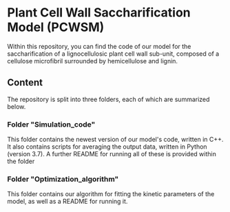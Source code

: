 # Plant Cell Wall Saccharification Model (PCWSM)


Within this repository, you can find the code of our model for the saccharification of a lignocellulosic plant cell wall sub-unit, composed of a cellulose microfibril surrounded by hemicellulose and lignin.

## Content

The repository is split into three folders, each of which are summarized below.

### Folder "Simulation_code"

This folder contains the newest version of our model's code, written in C++. It also contains scripts for averaging the output data, written in Python (version 3.7). A further README for running all of these is provided within the folder

### Folder "Optimization_algorithm"

This folder contains our algorithm for fitting the kinetic parameters of the model, as well as a README for running it. 